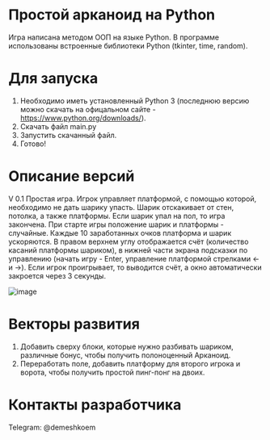 # Простой арканоид на Python
Игра написана методом ООП на языке Python.
В программе использованы встроенные библиотеки Python (tkinter, time, random).

# Для запуска
1. Необходимо иметь установленный Python 3 (последнюю версию можно скачать на офицальном сайте - https://www.python.org/downloads/).
2. Скачать файл main.py
3. Запустить скачанный файл. 
4. Готово!

# Описание версий
V 0.1 Простая игра. Игрок управляет платформой, с помощью которой, необходимо не дать шарику упасть. Шарик отскакивает от стен, потолка, а также платформы. Если шарик упал на пол, то игра закончена.
При старте игры положение шарик и платформы - случайные. Каждые 10 заработанных очков платформа и шарик ускоряются.
В правом верхнем углу отображается счёт (количество касаний платформы шариком), в нижней части экрана подсказки по управлению (начать игру - Enter, управление платформой стрелками <- и ->). Если игрок проигрывает, то выводится счёт, а окно автоматически закроется через 3 секунды.

![image](https://user-images.githubusercontent.com/69598745/126907672-cd239331-af3b-48e7-aa00-234530ff2da1.png)

# Векторы развития
1. Добавить сверху блоки, которые нужно разбивать шариком, различные бонус, чтобы получить полоноценный Арканоид.
2. Переработать поле, добавить платформу для второго игрока и ворота, чтобы получить простой пинг-понг на двоих.

# Контакты разработчика
Telegram: @demeshkoem
